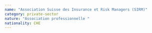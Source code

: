 ```yaml
---
name: "Association Suisse des Insurance et Risk Managers (SIRM)"
category: private-sector
nature: "Association professionnelle "
nationality: CHE
---
```

    